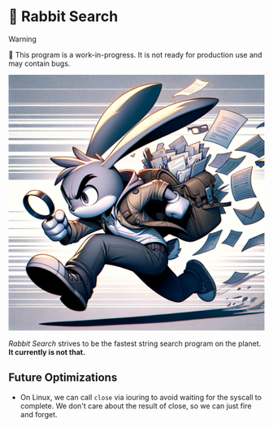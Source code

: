 # 🐇 Rabbit Search

> [!WARNING]
> 🚧 This program is a work-in-progress. It is not ready for production use and may contain bugs.

![Dumb Drawing by ChatGPT](./res/banner.webp)

*Rabbit Search* strives to be the fastest string search program on the planet. **It currently is
not that.**

## Future Optimizations

- On Linux, we can call `close` via iouring to avoid waiting for the syscall to complete. We don't
  care about the result of close, so we can just fire and forget.
